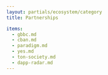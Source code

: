 ```yaml
---
layout: partials/ecosystem/category
title: Partnerships

items:
  - gbbc.md
  - cban.md
  - paradigm.md
  - yes.md
  - ton-society.md
  - dapp-radar.md
---
```

